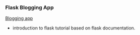 ### Flask Blogging App
[Blogging app](https://python-blogging-app.herokuapp.com/)

- introduction to flask tutorial based on flask documentation.
